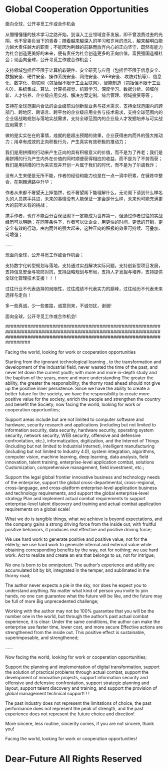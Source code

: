 # Global Cooperation Opportunities

面向全球，公开寻觅工作或合作机会

从懵懵懂懂的技术学习之路开始，到误入工业领域变革发展，即不曾浪费过去的光阴，也不曾辜负当下的青春；随着越来越深入的学习和岁月的洗礼，越来越明白能力越大责任越大的职责；不能因为荆棘的前路而放弃内心的正向坚守，既然有能力为社会创造更美好的未来，便有责任为社会创造更多的正向价值，富民强国造福社会；现面向全球，公开寻觅工作或合作机会；

支持领域包括但不限于计算机软硬件、安全研究与应用（包括但不限于信息安全、数据安全、硬件安全、操作系统安全、网络安全、WEB安全、攻防对抗等）、信息化、数字化、物联网（包括但不限于工业互联网）、智能制造（包括但不限于工业4.0）、系统集成、算法、计算机视觉、机器学习、深度学习、数据分析、领域创新、人才培养、企业级应用实战、解决方案定制、综合管理、领域投资等等；

支持在全球范围内合法的企业级前沿创新型业务与技术需求，支持全球范围内的跨部门、跨地区、跨语言、跨平台的企业级应用业务与技术需求，支持全球范围内的企业级战略规划与落地实战需求，支持全球范围内的企业级人才发掘培养与可实战应用需求！

做的是实实在在的事情，成就的是超出预期的效果，企业获得由内而外的强大推动力；用卓有成效的正向积极行为，产生真实有效积极的推动力；

我们是用拼搏的行动来产生正向的具有积极意义的价值，而不是为了养老；我们是用拼搏的行为产生内外在价值的同时顺便获得相应的收益，而不是为了不劳而获；我们是用拼搏的行为来实现并开创一片属于我们的时代，而不是为了尔虞我诈；

没有人生来便是无所不能，作者的经验和能力也是在一点一滴中积累，在锤炼中整合，在荆棘满路中升华；

作者从来都不奢望天上掉馅饼，也不奢望阁下能理解什么，无论阁下请到什么样名头的人员携手共进，未来的事情没有人能保证一定会是什么样，未来也可能充满更大的前所未有的挑战；

携手作者，也许不能百分百保证阁下一定能成为世界第一，但通过作者过往的实战经历可以明确：在同等条件下，作者可以让企业，用更快的时间，更低的开销，更安全有效的行动，由内而外的强大起来，这种正向的积极的效果可持续、可叠加、可增强；

......

现面向全球，公开寻觅工作或合作机会；

支持数字化转型规划与落地，支持通过实战解决实际问题，支持创新型项目发展，支持信息安全与攻防对抗，支持战略规划与布局，支持人才发掘与培养，支持提供全球化管理技术支援！！！

过往行业不代表选择的局限性，过往成绩不代表实力的巅峰，过往经历不代表未来选择与走向！

多一些真诚，少一些套路，诚意则来，不诚勿扰，谢谢!

面向全球，公开寻觅工作或合作机会!



#################################################################################################################################################################################


Facing the world, looking for work or cooperation opportunities

Starting from the ignorant technological learning , to the transformation and development of the industrial field, never wasted the time of the past, and never let down the current youth; with more and more in-depth study and the baptism of the years, more and more understanding The greater the ability, the greater the responsibility; the thorny road ahead should not give up the positive inner persistence. Since we have the ability to create a better future for the society, we have the responsibility to create more positive value for the society, enrich the people and strengthen the country and benefit the  Society; now facing the world, looking for work or cooperation opportunities;

Support areas include but are not limited to computer software and hardware, security research and applications (including but not limited to information security, data security, hardware security, operating system security, network security, WEB security, offensive and defensive confrontation, etc.), informatization, digitization, and the Internet of Things (Including but not limited to Industrial Internet), intelligent manufacturing (including but not limited to Industry 4.0), system integration, algorithms, computer vision, machine learning, deep learning, data analysis, field innovation, talent training, enterprise-level application combat, solutions Customization, comprehensive management, field investment, etc.;

Support the legal global frontier innovative business and technology needs of the enterprise, support the global cross-departmental, cross-regional, cross-language, and cross-platform enterprise-level application business and technology requirements, and support the global enterprise-level strategy Plan and implement actual combat requirements to support enterprise-level talent discovery and training and actual combat application requirements on a global scale!

What we do is tangible things, what we achieve is beyond expectations, and the company gains a strong driving force from the inside out; with fruitful positive behaviors, it produces real effective and positive driving force;

We use hard work to generate positive and positive value, not for the elderly; we use hard work to generate internal and external value while obtaining corresponding benefits by the way, not for nothing; we use hard work. Act to realize and create an era that belongs to us, not for intrigue;

No one is born to be omnipotent. The author’s experience and ability are accumulated bit by bit, integrated in the temper, and sublimated in the thorny road;

The author never expects a pie in the sky, nor does he expect you to understand anything. No matter what kind of person you invite to join hands, no one can guarantee what the future will be like, and the future may be full of more Big unprecedented challenge;

Working with the author may not be 100% guarantee that you will be the number one in the world, but through the author’s past actual combat experience, it is clear: Under the same conditions, the author can make the enterprise use faster time, lower cost, and more secure Effective actions are strengthened from the inside out. This positive effect is sustainable, superimposable, and strengthened;

......

Now facing the world, looking for work or cooperation opportunities;

Support the planning and implementation of digital transformation, support the solution of practical problems through actual combat, support the development of innovative projects, support information security and offensive and defensive confrontation, support strategic planning and layout, support talent discovery and training, and support the provision of global management technical support! ! !

The past industry does not represent the limitations of choice, the past performance does not represent the peak of strength, and the past experience does not represent the future choice and direction!

More sincere, less routine, sincerity comes, if you are not sincere, thank you!

Facing the world, looking for work or cooperation opportunities!



# Dear-Future All Rights Reserved


